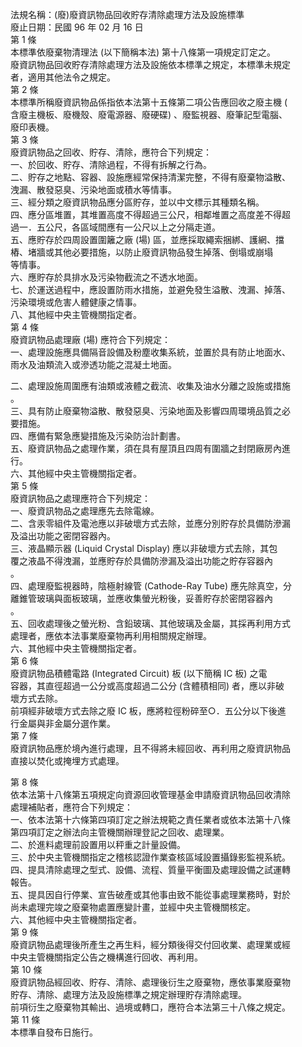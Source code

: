 法規名稱：(廢)廢資訊物品回收貯存清除處理方法及設施標準  
廢止日期：民國 96 年 02 月 16 日  
第 1 條  
本標準依廢棄物清理法 (以下簡稱本法) 第十八條第一項規定訂定之。  
廢資訊物品回收貯存清除處理方法及設施依本標準之規定，本標準未規定  
者，適用其他法令之規定。  
第 2 條  
本標準所稱廢資訊物品係指依本法第十五條第二項公告應回收之廢主機 (  
含廢主機板、廢機殼、廢電源器、廢硬碟) 、廢監視器、廢筆記型電腦、  
廢印表機。  
第 3 條  
廢資訊物品之回收、貯存、清除，應符合下列規定：  
一、於回收、貯存、清除過程，不得有拆解之行為。  
二、貯存之地點、容器、設施應經常保持清潔完整，不得有廢棄物溢散、  
洩漏、散發惡臭、污染地面或積水等情事。  
三、經分類之廢資訊物品應分區貯存，並以中文標示其種類名稱。  
四、應分區堆置，其堆置高度不得超過三公尺，相鄰堆置之高度差不得超  
過一．五公尺，各區域間應有一公尺以上之分隔走道。  
五、應貯存於四周設置圍籬之廠 (場) 區，並應採取繩索捆綁、護網、擋  
樁、堵牆或其他必要措施，以防止廢資訊物品發生掉落、倒塌或崩塌  
等情事。  
六、應貯存於具排水及污染物截流之不透水地面。  
七、於運送過程中，應設置防雨水措施，並避免發生溢散、洩漏、掉落、  
污染環境或危害人體健康之情事。  
八、其他經中央主管機關指定者。  
第 4 條  
廢資訊物品處理廠 (場) 應符合下列規定：  
一、處理設施應具備隔音設備及粉塵收集系統，並置於具有防止地面水、  
雨水及油類流入或滲透功能之混凝土地面。  


二、處理設施周圍應有油類或液體之截流、收集及油水分離之設施或措施  
。  
三、具有防止廢棄物溢散、散發惡臭、污染地面及影響四周環境品質之必  
要措施。  
四、應備有緊急應變措施及污染防治計劃書。  
五、廢資訊物品之處理作業，須在具有屋頂且四周有圍牆之封閉廠房內進  
行。  
六、其他經中央主管機關指定者。  
第 5 條  
廢資訊物品之處理應符合下列規定：  
一、廢資訊物品之處理應先去除電線。  
二、含汞零組件及電池應以非破壞方式去除，並應分別貯存於具備防滲漏  
及溢出功能之密閉容器內。  
三、液晶顯示器 (Liquid Crystal Display) 應以非破壞方式去除，其包  
覆之液晶不得洩漏，並應貯存於具備防滲漏及溢出功能之貯存容器內  
。  
四、處理廢監視器時，陰極射線管 (Cathode-Ray Tube) 應先除真空，分  
離錐管玻璃與面板玻璃，並應收集螢光粉後，妥善貯存於密閉容器內  
。  
五、回收處理後之螢光粉、含鉛玻璃、其他玻璃及金屬，其採再利用方式  
處理者，應依本法事業廢棄物再利用相關規定辦理。  
六、其他經中央主管機關指定者。  
第 6 條  
廢資訊物品積體電路 (Integrated Circuit) 板 (以下簡稱 IC 板) 之電  
容器，其直徑超過一公分或高度超過二公分 (含體積相同) 者，應以非破  
壞方式去除。  
前項經非破壞方式去除之廢 IC 板，應將粒徑粉碎至○．五公分以下後進  
行金屬與非金屬分選作業。  
第 7 條  
廢資訊物品應於境內進行處理，且不得將未經回收、再利用之廢資訊物品  
直接以焚化或掩埋方式處理。  


第 8 條  
依本法第十八條第五項規定向資源回收管理基金申請廢資訊物品回收清除  
處理補貼者，應符合下列規定：  
一、依本法第十六條第四項訂定之辦法規範之責任業者或依本法第十八條  
第四項訂定之辦法向主管機關辦理登記之回收、處理業。  
二、於進料處理前設置用以秤重之計量設備。  
三、於中央主管機關指定之稽核認證作業查核區域設置攝錄影監視系統。  
四、提具清除處理之型式、設備、流程、質量平衡圖及處理設備之試運轉  
報告。  
五、提具因自行停業、宣告破產或其他事由致不能從事處理業務時，對於  
尚未處理完竣之廢棄物處置應變計畫，並經中央主管機關核定。  
六、其他經中央主管機關指定者。  
第 9 條  
廢資訊物品處理後所產生之再生料，經分類後得交付回收業、處理業或經  
中央主管機關指定公告之機構進行回收、再利用。  
第 10 條  
廢資訊物品經回收、貯存、清除、處理後衍生之廢棄物，應依事業廢棄物  
貯存、清除、處理方法及設施標準之規定辦理貯存清除處理。  
前項衍生之廢棄物其輸出、過境或轉口，應符合本法第三十八條之規定。  
第 11 條  
本標準自發布日施行。  


